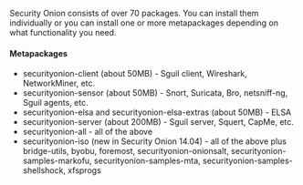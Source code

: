 Security Onion consists of over 70 packages.  You can install them individually or you can install one or more metapackages depending on what functionality you need.

#### Metapackages ####
  * securityonion-client (about 50MB) - Sguil client, Wireshark, NetworkMiner, etc.
  * securityonion-sensor (about 50MB) - Snort, Suricata, Bro, netsniff-ng, Sguil agents, etc.
  * securityonion-elsa and securityonion-elsa-extras (about 50MB) - ELSA
  * securityonion-server (about 200MB) - Sguil server, Squert, CapMe, etc.
  * securityonion-all - all of the above
  * securityonion-iso (new in Security Onion 14.04) - all of the above plus bridge-utils, byobu, foremost, securityonion-onionsalt, securityonion-samples-markofu, securityonion-samples-mta, securityonion-samples-shellshock, xfsprogs